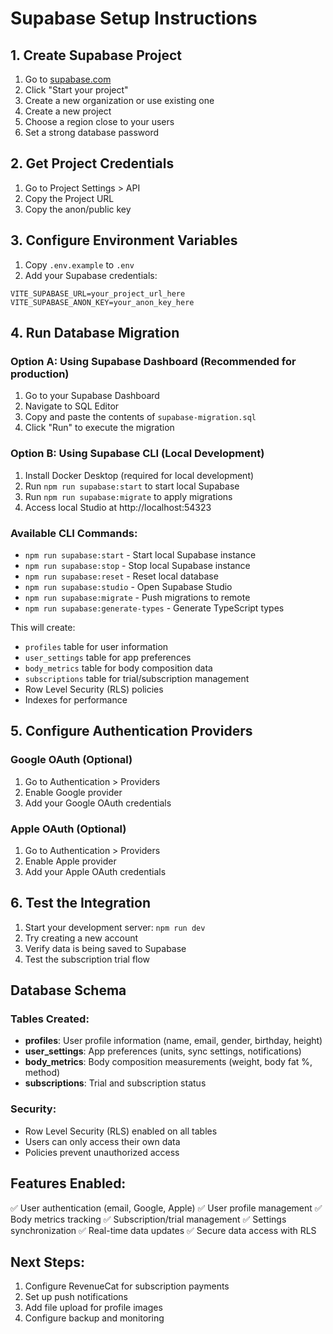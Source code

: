 # Supabase Setup Instructions

## 1. Create Supabase Project

1. Go to [supabase.com](https://supabase.com)
2. Click "Start your project"
3. Create a new organization or use existing one
4. Create a new project
5. Choose a region close to your users
6. Set a strong database password

## 2. Get Project Credentials

1. Go to Project Settings > API
2. Copy the Project URL
3. Copy the anon/public key

## 3. Configure Environment Variables

1. Copy `.env.example` to `.env`
2. Add your Supabase credentials:

```env
VITE_SUPABASE_URL=your_project_url_here
VITE_SUPABASE_ANON_KEY=your_anon_key_here
```

## 4. Run Database Migration

### Option A: Using Supabase Dashboard (Recommended for production)
1. Go to your Supabase Dashboard
2. Navigate to SQL Editor
3. Copy and paste the contents of `supabase-migration.sql`
4. Click "Run" to execute the migration

### Option B: Using Supabase CLI (Local Development)
1. Install Docker Desktop (required for local development)
2. Run `npm run supabase:start` to start local Supabase
3. Run `npm run supabase:migrate` to apply migrations
4. Access local Studio at http://localhost:54323

### Available CLI Commands:
- `npm run supabase:start` - Start local Supabase instance
- `npm run supabase:stop` - Stop local Supabase instance  
- `npm run supabase:reset` - Reset local database
- `npm run supabase:studio` - Open Supabase Studio
- `npm run supabase:migrate` - Push migrations to remote
- `npm run supabase:generate-types` - Generate TypeScript types

This will create:

- `profiles` table for user information
- `user_settings` table for app preferences
- `body_metrics` table for body composition data
- `subscriptions` table for trial/subscription management
- Row Level Security (RLS) policies
- Indexes for performance

## 5. Configure Authentication Providers

### Google OAuth (Optional)

1. Go to Authentication > Providers
2. Enable Google provider
3. Add your Google OAuth credentials

### Apple OAuth (Optional)

1. Go to Authentication > Providers
2. Enable Apple provider
3. Add your Apple OAuth credentials

## 6. Test the Integration

1. Start your development server: `npm run dev`
2. Try creating a new account
3. Verify data is being saved to Supabase
4. Test the subscription trial flow

## Database Schema

### Tables Created:

- **profiles**: User profile information (name, email, gender, birthday, height)
- **user_settings**: App preferences (units, sync settings, notifications)
- **body_metrics**: Body composition measurements (weight, body fat %, method)
- **subscriptions**: Trial and subscription status

### Security:

- Row Level Security (RLS) enabled on all tables
- Users can only access their own data
- Policies prevent unauthorized access

## Features Enabled:

✅ User authentication (email, Google, Apple)
✅ User profile management
✅ Body metrics tracking
✅ Subscription/trial management
✅ Settings synchronization
✅ Real-time data updates
✅ Secure data access with RLS

## Next Steps:

1. Configure RevenueCat for subscription payments
2. Set up push notifications
3. Add file upload for profile images
4. Configure backup and monitoring
